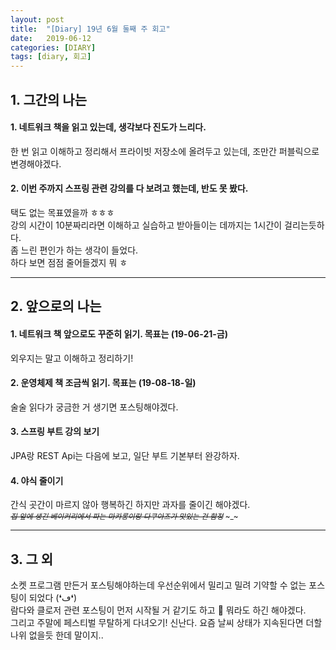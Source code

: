 ```yaml
---
layout: post
title:  "[Diary] 19년 6월 둘째 주 회고"
date:   2019-06-12
categories: [DIARY]
tags: [diary, 회고]
---
```


## 1. 그간의 나는

#### 1. 네트워크 책을 읽고 있는데, 생각보다 진도가 느리다.  
한 번 읽고 이해하고 정리해서 프라이빗 저장소에 올려두고 있는데, 조만간 퍼블릭으로 변경해야겠다.  

#### 2. 이번 주까지 스프링 관련 강의를 다 보려고 했는데, 반도 못 봤다.  
택도 없는 목표였을까 ㅎㅎㅎ  
강의 시간이 10분짜리라면 이해하고 실습하고 받아들이는 데까지는 1시간이 걸리는듯하다.  
좀 느린 편인가 하는 생각이 들었다.  
하다 보면 점점 줄어들겠지 뭐 ㅎ

---

## 2. 앞으로의 나는

#### 1. 네트워크 책 앞으로도 꾸준히 읽기. 목표는 (19-06-21-금)
외우지는 말고 이해하고 정리하기!

#### 2. 운영체제 책 조금씩 읽기. 목표는 (19-08-18-일)
술술 읽다가 궁금한 거 생기면 포스팅해야겠다.

#### 3. 스프링 부트 강의 보기
JPA랑 REST Api는 다음에 보고, 일단 부트 기본부터 완강하자.

#### 4. 야식 줄이기
간식 곳간이 마르지 않아 행복하긴 하지만 과자를 줄이긴 해야겠다.  
<small>*~~집 앞에 생긴 베이커리에서 파는 마카롱이랑 다쿠아즈가 맛있는 건 함정~~*  &#126;_&#126;</small>

---

## 3. 그 외
소켓 프로그램 만든거 포스팅해야하는데 우선순위에서 밀리고 밀려 기약할 수 없는 포스팅이 되었다 (❛ڡ❛)     
람다와 클로저 관련 포스팅이 먼저 시작될 거 같기도 하고 🤔 뭐라도 하긴 해야겠다.  
그리고 주말에 페스티벌 무탈하게 다녀오기! 신난다. 요즘 날씨 상태가 지속된다면 더할나위 없을듯 한데 말이지..  
